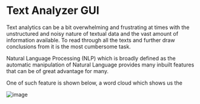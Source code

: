 # Text Analyzer GUI
Text analytics can be a bit overwhelming and frustrating at times
with the unstructured and noisy nature of textual data and the 
vast amount of information available. To read through all the texts and 
further draw conclusions from it is the most cumbersome task.

Natural Language Processing (NLP) which is broadly defined as the automatic manipulation of
Natural Language provides many inbuilt features that can be of great advantage for many.

One of such feature is shown below, a word cloud which shows us the 

![image](https://user-images.githubusercontent.com/97681112/202762774-cfc6e5b2-0e75-4292-abcf-58691925105b.png)
